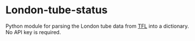 # London-tube-status

Python module for parsing the London tube data from [TFL](https://api.tfl.gov.uk/line/mode/tube,overground,dlr,tflrail/status) into a dictionary. No API key is required.
